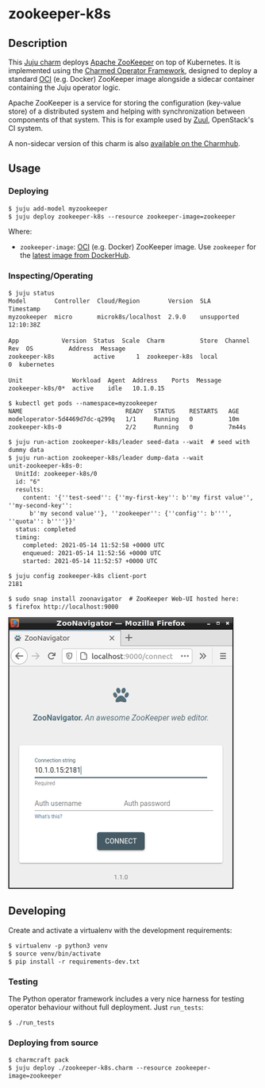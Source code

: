 # zookeeper-k8s

## Description

This [Juju charm](https://juju.is/docs) deploys
[Apache ZooKeeper](https://zookeeper.apache.org/) on top of Kubernetes. It is
implemented using the [Charmed Operator Framework](https://juju.is/docs/sdk),
designed to deploy a standard [OCI](https://opencontainers.org/) (e.g. Docker)
ZooKeeper image alongside a sidecar container containing the Juju operator
logic.

Apache ZooKeeper is a service for storing the configuration (key-value store) of
a distributed system and helping with synchronization between components of that
system. This is for example used by [Zuul](https://zuul-ci.org/docs/zuul/),
OpenStack's CI system.

A non-sidecar version of this charm is also
[available on the Charmhub](https://charmhub.io/charmed-osm-zookeeper-k8s).

## Usage

### Deploying

```
$ juju add-model myzookeeper
$ juju deploy zookeeper-k8s --resource zookeeper-image=zookeeper
```

Where:

* `zookeeper-image`: [OCI](https://opencontainers.org/) (e.g. Docker) ZooKeeper
  image. Use `zookeeper` for the
  [latest image from DockerHub](https://hub.docker.com/_/zookeeper).

### Inspecting/Operating

```
$ juju status
Model        Controller  Cloud/Region        Version  SLA          Timestamp
myzookeeper  micro       microk8s/localhost  2.9.0    unsupported  12:10:38Z

App            Version  Status  Scale  Charm          Store  Channel  Rev  OS          Address  Message
zookeeper-k8s           active      1  zookeeper-k8s  local             0  kubernetes

Unit              Workload  Agent  Address    Ports  Message
zookeeper-k8s/0*  active    idle   10.1.0.15
```

```
$ kubectl get pods --namespace=myzookeeper
NAME                             READY   STATUS    RESTARTS   AGE
modeloperator-5d4469d7dc-q299q   1/1     Running   0          10m
zookeeper-k8s-0                  2/2     Running   0          7m44s
```

```
$ juju run-action zookeeper-k8s/leader seed-data --wait  # seed with dummy data
$ juju run-action zookeeper-k8s/leader dump-data --wait
unit-zookeeper-k8s-0:
  UnitId: zookeeper-k8s/0
  id: "6"
  results:
    content: '{''test-seed'': {''my-first-key'': b''my first value'', ''my-second-key'':
      b''my second value''}, ''zookeeper'': {''config'': b'''', ''quota'': b''''}}'
  status: completed
  timing:
    completed: 2021-05-14 11:52:58 +0000 UTC
    enqueued: 2021-05-14 11:52:56 +0000 UTC
    started: 2021-05-14 11:52:57 +0000 UTC
```

```
$ juju config zookeeper-k8s client-port
2181
```

```
$ sudo snap install zoonavigator  # ZooKeeper Web-UI hosted here:
$ firefox http://localhost:9000
```

![ZooNavigator](docs/zoonavigator.png)

## Developing

Create and activate a virtualenv with the development requirements:

```
$ virtualenv -p python3 venv
$ source venv/bin/activate
$ pip install -r requirements-dev.txt
```

### Testing

The Python operator framework includes a very nice harness for testing
operator behaviour without full deployment. Just `run_tests`:

```
$ ./run_tests
```

### Deploying from source

```
$ charmcraft pack
$ juju deploy ./zookeeper-k8s.charm --resource zookeeper-image=zookeeper
```
